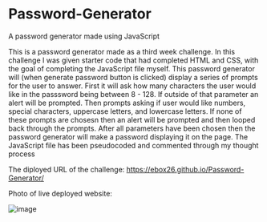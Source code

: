# Password-Generator
A password generator made using JavaScript

This is a password generator made as a third week challenge.
In this challenge I was given starter code that had completed HTML and CSS, with the goal of completing the JavaScript file myself. 
This password generator will (when generate password button is clicked) display a series of prompts for the user to answer.
First it will ask how many characters the user would like in the passsword being between 8 - 128. If outside of that parameter an alert will be prompted. 
Then prompts asking if user would like numbers, special characters, uppercase letters, and lowercase letters. 
If none of these prompts are chosesn then an alert will be prompted and then looped back through the prompts. 
After all parameters have been chosen then the password generator will make a password displaying it on the page. 
The JavaScript file has been pseudocoded and commented through my thought process 

The diployed URL of the challenge:
 https://ebox26.github.io/Password-Generator/ 


Photo of live deployed website:

![image](https://github.com/EBOX26/Password-Generator/assets/139289311/d252e392-9853-4c88-9c00-9e38d1a509f0)
